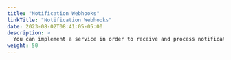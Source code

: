 ```yaml
---
title: "Notification Webhooks"
linkTitle: "Notification Webhooks"
date: 2023-08-02T08:41:05-05:00
description: >
  You can implement a service in order to receive and process notifications sent from the BambooPayment systems.
weight: 50
---
```


